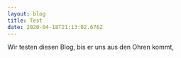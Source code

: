 ```yaml
---
layout: blog
title: Test
date: 2020-04-18T21:13:02.676Z
---
```

Wir testen diesen Blog, bis er uns aus den Ohren kommt,